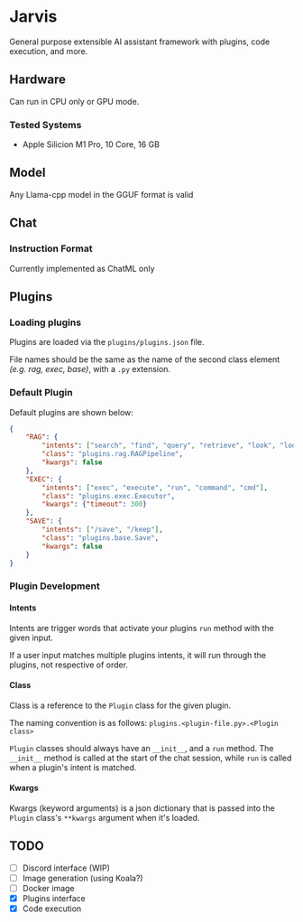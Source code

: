 # Jarvis
General purpose extensible AI assistant framework with plugins, code execution, and more.

## Hardware

Can run in CPU only or GPU mode.

### Tested Systems
- Apple Silicion M1 Pro, 10 Core, 16 GB
  
## Model

Any Llama-cpp model in the GGUF format is valid

## Chat 

### Instruction Format

Currently implemented as ChatML only

## Plugins

### Loading plugins
Plugins are loaded via the `plugins/plugins.json` file. 

File names should be the same as the name of the second class element *(e.g. rag, exec, base)*, with a `.py` extension.

### Default Plugin

Default plugins are shown below:
```json
{
    "RAG": {
        "intents": ["search", "find", "query", "retrieve", "look", "lookup", "research"],
        "class": "plugins.rag.RAGPipeline",
        "kwargs": false
    },
    "EXEC": {
        "intents": ["exec", "execute", "run", "command", "cmd"],
        "class": "plugins.exec.Executor",
        "kwargs": {"timeout": 300}
    },
    "SAVE": {
        "intents": ["/save", "/keep"],
        "class": "plugins.base.Save",
        "kwargs": false
    }
}
```

### Plugin Development

#### Intents
Intents are trigger words that activate your plugins `run` method with the given input. 

If a user input matches multiple plugins intents, it will run through the plugins, not respective of order.

#### Class
Class is a reference to the `Plugin` class for the given plugin.

The naming convention is as follows: `plugins.<plugin-file.py>.<Plugin class>`

`Plugin` classes should always have an `__init__`, and a `run` method. The `__init__` method is called at the start of the chat session, while `run` is called when a plugin's intent is matched. 

#### Kwargs
Kwargs (keyword arguments) is a json dictionary that is passed into the `Plugin` class's `**kwargs` argument when it's loaded. 

## TODO
 - [ ] Discord interface (WIP)
 - [ ] Image generation (using Koala?)
 - [ ] Docker image
 - [x] Plugins interface
 - [x] Code execution
